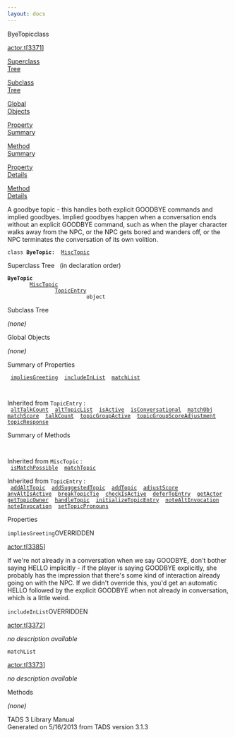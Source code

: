 ```yaml
---
layout: docs
---
```

<span class="title">ByeTopic</span><span class="type">class</span>

[actor.t](../file/actor.t.html)\[[3371](../source/actor.t.html#3371)\]

[Superclass  
Tree](#_SuperClassTree_)

[Subclass  
Tree](#_SubClassTree_)

[Global  
Objects](#_ObjectSummary_)

[Property  
Summary](#_PropSummary_)

[Method  
Summary](#_MethodSummary_)

[Property  
Details](#_Properties_)

[Method  
Details](#_Methods_)

<div class="fdesc">

A goodbye topic - this handles both explicit GOODBYE commands and
implied goodbyes. Implied goodbyes happen when a conversation ends
without an explicit GOODBYE command, such as when the player character
walks away from the NPC, or the NPC gets bored and wanders off, or the
NPC terminates the conversation of its own volition.

`class `**`ByeTopic`**` :   `[`MiscTopic`](../object/MiscTopic.html)

</div>

<span id="_SuperClassTree_"></span>

<div class="mjhd">

<span class="hdln">Superclass Tree</span>   (in declaration order)

</div>

**`ByeTopic`**  
`         `[`MiscTopic`](../object/MiscTopic.html)  
`                 `[`TopicEntry`](../object/TopicEntry.html)  
`                         object`  
<span id="_SubClassTree_"></span>

<div class="mjhd">

<span class="hdln">Subclass Tree</span>  

</div>

*(none)* <span id="_ObjectSummary_"></span>

<div class="mjhd">

<span class="hdln">Global Objects</span>  

</div>

*(none)* <span id="_PropSummary_"></span>

<div class="mjhd">

<span class="hdln">Summary of Properties</span>  

</div>

` `[`impliesGreeting`](#impliesGreeting)`  `[`includeInList`](#includeInList)`  `[`matchList`](#matchList)`  `

` `

Inherited from `TopicEntry` :  
` `[`altTalkCount`](../object/TopicEntry.html#altTalkCount)`  `[`altTopicList`](../object/TopicEntry.html#altTopicList)`  `[`isActive`](../object/TopicEntry.html#isActive)`  `[`isConversational`](../object/TopicEntry.html#isConversational)`  `[`matchObj`](../object/TopicEntry.html#matchObj)`  `[`matchScore`](../object/TopicEntry.html#matchScore)`  `[`talkCount`](../object/TopicEntry.html#talkCount)`  `[`topicGroupActive`](../object/TopicEntry.html#topicGroupActive)`  `[`topicGroupScoreAdjustment`](../object/TopicEntry.html#topicGroupScoreAdjustment)`  `[`topicResponse`](../object/TopicEntry.html#topicResponse)`  `

<span id="_MethodSummary_"></span>

<div class="mjhd">

<span class="hdln">Summary of Methods</span>  

</div>

` `

Inherited from `MiscTopic` :  
` `[`isMatchPossible`](../object/MiscTopic.html#isMatchPossible)`  `[`matchTopic`](../object/MiscTopic.html#matchTopic)`  `

Inherited from `TopicEntry` :  
` `[`addAltTopic`](../object/TopicEntry.html#addAltTopic)`  `[`addSuggestedTopic`](../object/TopicEntry.html#addSuggestedTopic)`  `[`addTopic`](../object/TopicEntry.html#addTopic)`  `[`adjustScore`](../object/TopicEntry.html#adjustScore)`  `[`anyAltIsActive`](../object/TopicEntry.html#anyAltIsActive)`  `[`breakTopicTie`](../object/TopicEntry.html#breakTopicTie)`  `[`checkIsActive`](../object/TopicEntry.html#checkIsActive)`  `[`deferToEntry`](../object/TopicEntry.html#deferToEntry)`  `[`getActor`](../object/TopicEntry.html#getActor)`  `[`getTopicOwner`](../object/TopicEntry.html#getTopicOwner)`  `[`handleTopic`](../object/TopicEntry.html#handleTopic)`  `[`initializeTopicEntry`](../object/TopicEntry.html#initializeTopicEntry)`  `[`noteAltInvocation`](../object/TopicEntry.html#noteAltInvocation)`  `[`noteInvocation`](../object/TopicEntry.html#noteInvocation)`  `[`setTopicPronouns`](../object/TopicEntry.html#setTopicPronouns)`  `

<span id="_Properties_"></span>

<div class="mjhd">

<span class="hdln">Properties</span>  

</div>

<span id="impliesGreeting"></span>

`impliesGreeting`<span class="rem">OVERRIDDEN</span>

[actor.t](../file/actor.t.html)\[[3385](../source/actor.t.html#3385)\]

<div class="desc">

If we're not already in a conversation when we say GOODBYE, don't bother
saying HELLO implicitly - if the player is saying GOODBYE explicitly,
she probably has the impression that there's some kind of interaction
already going on with the NPC. If we didn't override this, you'd get an
automatic HELLO followed by the explicit GOODBYE when not already in
conversation, which is a little weird.

</div>

<span id="includeInList"></span>

`includeInList`<span class="rem">OVERRIDDEN</span>

[actor.t](../file/actor.t.html)\[[3372](../source/actor.t.html#3372)\]

<div class="desc">

*no description available*

</div>

<span id="matchList"></span>

`matchList`

[actor.t](../file/actor.t.html)\[[3373](../source/actor.t.html#3373)\]

<div class="desc">

*no description available*

</div>

<span id="_Methods_"></span>

<div class="mjhd">

<span class="hdln">Methods</span>  

</div>

*(none)*

<div class="ftr">

TADS 3 Library Manual  
Generated on 5/16/2013 from TADS version 3.1.3

</div>
